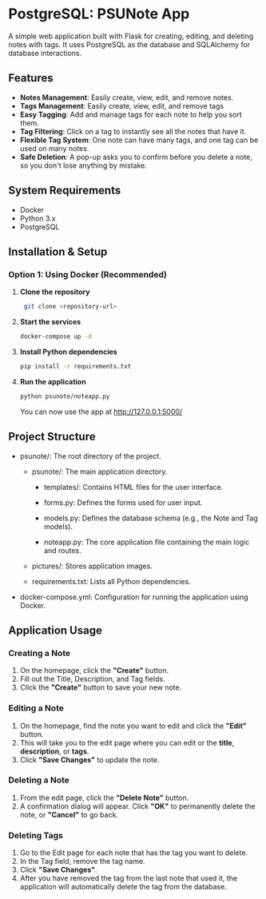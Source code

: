 ﻿# PostgreSQL: PSUNote App

A simple web application built with Flask for creating, editing, and deleting notes with tags. It uses PostgreSQL as the database and SQLAlchemy for database interactions.

## Features

- **Notes Management**: Easily create, view, edit, and remove notes.
- **Tags Management**: Easily create, view, edit, and remove tags
- **Easy Tagging**: Add and manage tags for each note to help you sort them.
- **Tag Filtering**: Click on a tag to instantly see all the notes that have it.
- **Flexible Tag System**: One note can have many tags, and one tag can be used on many notes.
- **Safe Deletion**: A pop-up asks you to confirm before you delete a note, so you don't lose anything by mistake.

## System Requirements

- Docker 
- Python 3.x
- PostgreSQL

## Installation & Setup

### Option 1: Using Docker (Recommended)

1. **Clone the repository**
   ```bash
    git clone <repository-url>
   ```

2. **Start the services**
   ```bash
   docker-compose up -d
   ```

3. **Install Python dependencies**
   ```bash
   pip install -r requirements.txt
   ```

4. **Run the application**
   ```bash
   python psunote/noteapp.py
   ```
   You can now use the app at http://127.0.0.1:5000/

## Project Structure

- psunote/: The root directory of the project.
  - psunote/: The main application directory.
  
    - templates/: Contains HTML files for the user interface.
    
    - forms.py: Defines the forms used for user input.
    
    - models.py: Defines the database schema (e.g., the Note and Tag models).
    
    - noteapp.py: The core application file containing the main logic and routes.
  
  - pictures/: Stores application images.
  
  - requirements.txt: Lists all Python dependencies.

- docker-compose.yml: Configuration for running the application using Docker.

## Application Usage

### Creating a Note

1. On the homepage, click the **"Create"** button.
2. Fill out the Title, Description, and Tag fields.
3. Click the **"Create"** button to save your new note.

### Editing a Note
1. On the homepage, find the note you want to edit and click the **"Edit"** button.
2. This will take you to the edit page where you can edit or the **title**, **description**, or **tags**.
3. Click **"Save Changes"** to update the note.

### Deleting a Note
1. From the edit page, click the **"Delete Note"** button.
2. A confirmation dialog will appear. Click **"OK"** to permanently delete the note, or **"Cancel"** to go back.

### Deleting Tags
1. Go to the Edit page for each note that has the tag you want to delete.
2. In the Tag field, remove the tag name. 
3. Click **"Save Changes"**.
4. After you have removed the tag from the last note that used it, the application will automatically delete the tag from the database.
